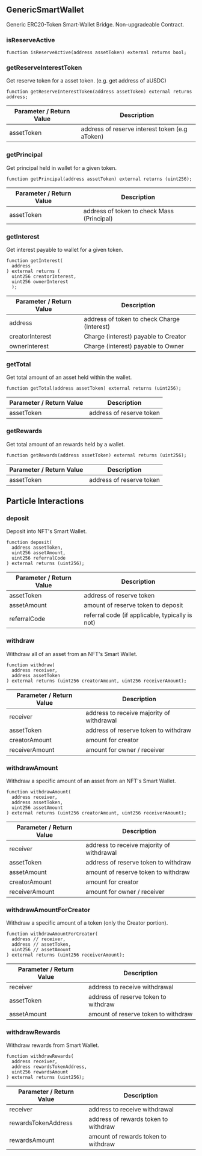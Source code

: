 ## GenericSmartWallet

Generic ERC20-Token Smart-Wallet Bridge. Non-upgradeable Contract.
### isReserveActive
```
function isReserveActive(address assetToken) external returns bool;
```
### getReserveInterestToken

Get reserve token for a asset token. (e.g. get address of aUSDC)

```
function getReserveInterestToken(address assetToken) external returns address;
```

| Parameter / Return Value | Description |
|--------------------------| ------------ |
| assetToken | address of reserve interest token (e.g aToken)|

### getPrincipal

Get principal held in wallet for a given token.

```
function getPrincipal(address assetToken) external returns (uint256);
```

| Parameter / Return Value | Description |
|--------------------------| ------------ |
| assetToken | address of token to check Mass (Principal) |
### getInterest

Get interest payable to wallet for a given token.

```
function getInterest(
  address
) external returns (
  uint256 creatorInterest, 
  uint256 ownerInterest
  );
```

| Parameter / Return Value | Description |
|--------------------------| ------------ |
| address | address of token to check Charge (Interest)|
| creatorInterest | Charge (interest) payable to Creator |
| ownerInterest | Charge (interest) payable to Owner |

### getTotal

Get total amount of an asset held within the wallet.

```
function getTotal(address assetToken) external returns (uint256);
```

| Parameter / Return Value | Description |
|--------------------------| ------------ |
| assetToken | address of reserve token|


### getRewards

Get total amount of an rewards held by a wallet.

```
function getRewards(address assetToken) external returns (uint256);
```

| Parameter / Return Value | Description |
|--------------------------| ------------ |
| assetToken | address of reserve token|


## Particle Interactions

### deposit

Deposit into NFT's Smart Wallet.

```
function deposit(
  address assetToken, 
  uint256 assetAmount, 
  uint256 referralCode
) external returns (uint256);
```

| Parameter / Return Value | Description |
|--------------------------| ------------ |
| assetToken | address of reserve token|
| assetAmount | amount of reserve token to deposit |
| referralCode | referral code (if applicable, typically is not) |


### withdraw

Withdraw all of an asset from an NFT's Smart Wallet.

```
function withdraw(
  address receiver, 
  address assetToken
) external returns (uint256 creatorAmount, uint256 receiverAmount);
```

| Parameter / Return Value | Description |
|--------------------------| ------------ |
| receiver | address to receive majority of withdrawal |
| assetToken | address of reserve token to withdraw |
| creatorAmount | amount for creator |
| receiverAmount | amount for owner / receiver |

### withdrawAmount

Withdraw a specific amount of an asset from an NFT's Smart Wallet.

```
function withdrawAmount(
  address receiver, 
  address assetToken, 
  uint256 assetAmount
) external returns (uint256 creatorAmount, uint256 receiverAmount);
```

| Parameter / Return Value | Description |
|--------------------------| ------------ |
| receiver | address to receive majority of withdrawal |
| assetToken | address of reserve token to withdraw|
| assetAmount | amount of reserve token to withdraw|
| creatorAmount | amount for creator |
| receiverAmount | amount for owner / receiver |


### withdrawAmountForCreator

Withdraw a specific amount of a token (only the Creator portion).

```
function withdrawAmountForCreator(
  address // receiver, 
  address // assetToken, 
  uint256 // assetAmount
) external returns (uint256 receiverAmount);
```

| Parameter / Return Value | Description |
|--------------------------| ------------ |
| receiver | address to receive withdrawal |
| assetToken | address of reserve token to withdraw|
| assetAmount | amount of reserve token to withdraw|

### withdrawRewards

Withdraw rewards from Smart Wallet.

```
function withdrawRewards(
  address receiver, 
  address rewardsTokenAddress, 
  uint256 rewardsAmount
) external returns (uint256);
```

| Parameter / Return Value | Description |
|--------------------------| ------------ |
| receiver | address to receive withdrawal |
| rewardsTokenAddress | address of rewards token to withdraw|
| rewardsAmount | amount of rewards token to withdraw|